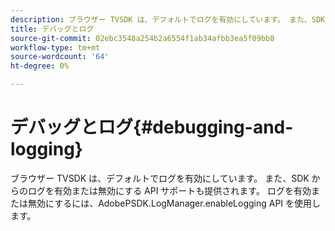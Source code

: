 ```yaml
---
description: ブラウザー TVSDK は、デフォルトでログを有効にしています。 また、SDK からのログを有効または無効にする API サポートも提供されます。 ログを有効または無効にするには、AdobePSDK.LogManager.enableLogging API を使用します。
title: デバッグとログ
source-git-commit: 02ebc3548a254b2a6554f1ab34afbb3ea5f09bb8
workflow-type: tm+mt
source-wordcount: '64'
ht-degree: 0%

---
```


# デバッグとログ{#debugging-and-logging}

ブラウザー TVSDK は、デフォルトでログを有効にしています。 また、SDK からのログを有効または無効にする API サポートも提供されます。 ログを有効または無効にするには、AdobePSDK.LogManager.enableLogging API を使用します。
